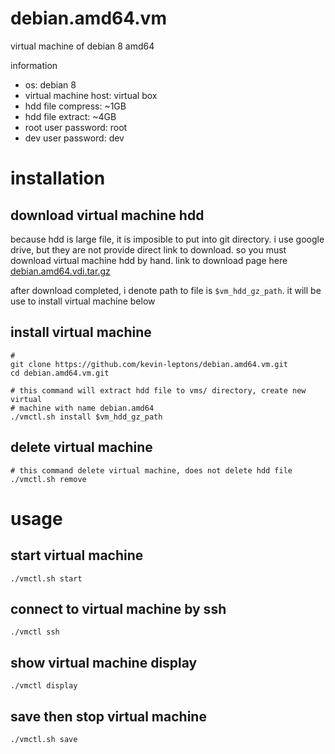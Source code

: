 # debian.amd64.vm
virtual machine of debian 8 amd64

information

- os: debian 8
- virtual machine host: virtual box
- hdd file compress: ~1GB
- hdd file extract: ~4GB
- root user password: root
- dev user password: dev

# installation

## download virtual machine hdd
because hdd is large file, it is imposible to put into git directory. i use
google drive, but they are not provide direct link to download. 
so you must download virtual machine hdd by hand. link to download page here 
[debian.amd64.vdi.tar.gz](https://drive.google.com/open?id=0B6Eqm2oY7b1vZDdYNmRkbmJhMmM)

after download completed, i denote path to file is `$vm_hdd_gz_path`. it will
be use to install virtual machine below

## install virtual machine
```shell
# 
git clone https://github.com/kevin-leptons/debian.amd64.vm.git
cd debian.amd64.vm.git

# this command will extract hdd file to vms/ directory, create new virtual
# machine with name debian.amd64
./vmctl.sh install $vm_hdd_gz_path
```

## delete virtual machine
```shell
# this command delete virtual machine, does not delete hdd file
./vmctl.sh remove
```

# usage

## start virtual machine
```shell
./vmctl.sh start
```

## connect to virtual machine by ssh
```shell
./vmctl ssh
```

## show virtual machine display
```shell
./vmctl display
```

## save then stop virtual machine
```shell
./vmctl.sh save
```
